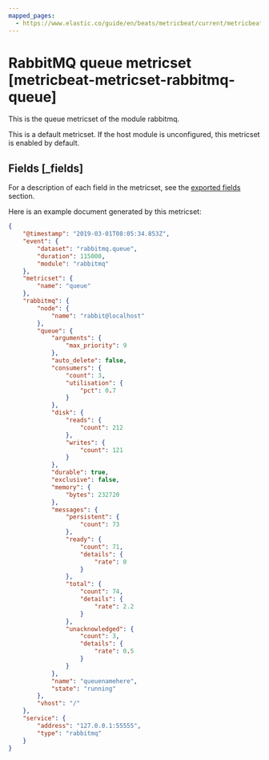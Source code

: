 ```yaml
---
mapped_pages:
  - https://www.elastic.co/guide/en/beats/metricbeat/current/metricbeat-metricset-rabbitmq-queue.html
---
```


# RabbitMQ queue metricset [metricbeat-metricset-rabbitmq-queue]

This is the queue metricset of the module rabbitmq.

This is a default metricset. If the host module is unconfigured, this metricset is enabled by default.

## Fields [_fields]

For a description of each field in the metricset, see the [exported fields](/reference/metricbeat/exported-fields-rabbitmq.md) section.

Here is an example document generated by this metricset:

```json
{
    "@timestamp": "2019-03-01T08:05:34.853Z",
    "event": {
        "dataset": "rabbitmq.queue",
        "duration": 115000,
        "module": "rabbitmq"
    },
    "metricset": {
        "name": "queue"
    },
    "rabbitmq": {
        "node": {
            "name": "rabbit@localhost"
        },
        "queue": {
            "arguments": {
                "max_priority": 9
            },
            "auto_delete": false,
            "consumers": {
                "count": 3,
                "utilisation": {
                    "pct": 0.7
                }
            },
            "disk": {
                "reads": {
                    "count": 212
                },
                "writes": {
                    "count": 121
                }
            },
            "durable": true,
            "exclusive": false,
            "memory": {
                "bytes": 232720
            },
            "messages": {
                "persistent": {
                    "count": 73
                },
                "ready": {
                    "count": 71,
                    "details": {
                        "rate": 0
                    }
                },
                "total": {
                    "count": 74,
                    "details": {
                        "rate": 2.2
                    }
                },
                "unacknowledged": {
                    "count": 3,
                    "details": {
                        "rate": 0.5
                    }
                }
            },
            "name": "queuenamehere",
            "state": "running"
        },
        "vhost": "/"
    },
    "service": {
        "address": "127.0.0.1:55555",
        "type": "rabbitmq"
    }
}
```
